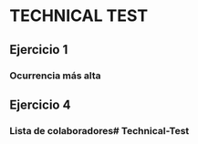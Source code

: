 # TECHNICAL TEST
## Ejercicio 1

### Ocurrencia más alta

## Ejercicio 4

### Lista de colaboradores# Technical-Test

